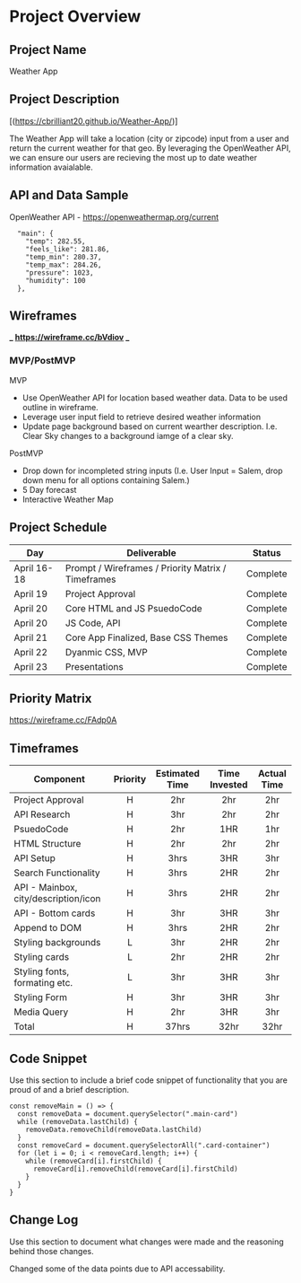 # Project Overview

## Project Name

Weather App

## Project Description

[(https://cbrilliant20.github.io/Weather-App/)]

The Weather App will take a location (city or zipcode) input from a user and return the current weather for that geo. By leveraging the OpenWeather API, we can ensure our users are recieving the most up to date weather information avaialable.

## API and Data Sample

OpenWeather API - https://openweathermap.org/current

```
  "main": {
    "temp": 282.55,
    "feels_like": 281.86,
    "temp_min": 280.37,
    "temp_max": 284.26,
    "pressure": 1023,
    "humidity": 100
  },
```

## Wireframes

**_ https://wireframe.cc/bVdiov _**

### MVP/PostMVP

MVP

- Use OpenWeather API for location based weather data. Data to be used outline in wireframe.
- Leverage user input field to retrieve desired weather information
- Update page background based on current wearther description. I.e. Clear Sky changes to a background iamge of a clear sky.

PostMVP

- Drop down for incompleted string inputs (I.e. User Input = Salem, drop down menu for all options containing Salem.)
- 5 Day forecast
- Interactive Weather Map

## Project Schedule

| Day         | Deliverable                                        | Status   |
| ----------- | -------------------------------------------------- | -------- |
| April 16-18 | Prompt / Wireframes / Priority Matrix / Timeframes | Complete |
| April 19    | Project Approval                                   | Complete |
| April 20    | Core HTML and JS PsuedoCode                        | Complete |
| April 20    | JS Code, API                                       | Complete |
| April 21    | Core App Finalized, Base CSS Themes                | Complete |
| April 22    | Dyanmic CSS, MVP                                   | Complete |
| April 23    | Presentations                                      | Complete |

## Priority Matrix

https://wireframe.cc/FAdp0A

## Timeframes

| Component                            | Priority | Estimated Time | Time Invested | Actual Time |
| ------------------------------------ | :------: | :------------: | :-----------: | :---------: |
| Project Approval                     |    H     |      2hr       |      2hr      |     2hr     |
| API Research                         |    H     |      3hr       |      2hr      |     2hr     |
| PsuedoCode                           |    H     |      2hr       |      1HR      |     1hr     |
| HTML Structure                       |    H     |      2hr       |      2hr      |     2hr     |
| API Setup                            |    H     |      3hrs      |      3HR      |     3hr     |
| Search Functionality                 |    H     |      3hrs      |      2HR      |     2hr     |
| API - Mainbox, city/description/icon |    H     |      3hrs      |      2HR      |     2hr     |
| API - Bottom cards                   |    H     |      3hr       |      3HR      |     3hr     |
| Append to DOM                        |    H     |      3hrs      |      2HR      |     2hr     |
| Styling backgrounds                  |    L     |      3hr       |      2HR      |     2hr     |
| Styling cards                        |    L     |      2hr       |      2HR      |     2hr     |
| Styling fonts, formating etc.        |    L     |      3hr       |      3HR      |     3hr     |
| Styling Form                         |    H     |      3hr       |      3HR      |     3hr     |
| Media Query                          |    H     |      2hr       |      3HR      |     3hr     |
| Total                                |    H     |     37hrs      |     32hr      |    32hr     |

## Code Snippet

Use this section to include a brief code snippet of functionality that you are proud of and a brief description.

```
const removeMain = () => {
  const removeData = document.querySelector(".main-card")
  while (removeData.lastChild) {
    removeData.removeChild(removeData.lastChild)
  }
  const removeCard = document.querySelectorAll(".card-container")
  for (let i = 0; i < removeCard.length; i++) {
    while (removeCard[i].firstChild) {
      removeCard[i].removeChild(removeCard[i].firstChild)
    }
  }
}
```

## Change Log

Use this section to document what changes were made and the reasoning behind those changes.

Changed some of the data points due to API accessability.
